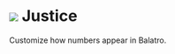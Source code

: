 # ![](https://github.com/user-attachments/assets/59ffe8c4-e11e-4113-8705-5274c99ad0d1) Justice

Customize how numbers appear in Balatro.
